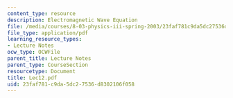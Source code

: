 ```yaml
---
content_type: resource
description: Electromagnetic Wave Equation
file: /media/courses/8-03-physics-iii-spring-2003/23faf781c9da5dc27536d8302106f058_Lec12.pdf
file_type: application/pdf
learning_resource_types:
- Lecture Notes
ocw_type: OCWFile
parent_title: Lecture Notes
parent_type: CourseSection
resourcetype: Document
title: Lec12.pdf
uid: 23faf781-c9da-5dc2-7536-d8302106f058
---
```

